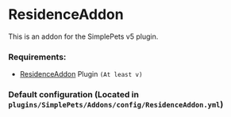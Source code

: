 # ResidenceAddon
This is an addon for the SimplePets v5 plugin.

### Requirements:
- [ResidenceAddon]() Plugin `(At least v)`

### Default configuration (Located in `plugins/SimplePets/Addons/config/ResidenceAddon.yml`)
```yaml



```